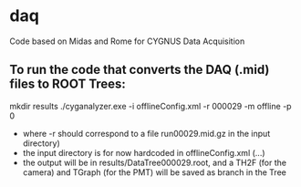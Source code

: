 # daq
Code based on Midas and Rome for CYGNUS Data Acquisition

## To run the code that converts the DAQ (.mid) files to ROOT Trees:

mkdir results
./cyganalyzer.exe -i offlineConfig.xml -r 000029 -m offline -p 0

* where -r <run number> should correspond to a file run00029.mid.gz in the input directory)
* the input directory is for now hardcoded in offlineConfig.xml (<InputFilePath>...</InputFilePath>)
* the output will be in results/DataTree000029.root, and a TH2F (for the camera) and TGraph (for the PMT) will be saved as branch in the Tree
